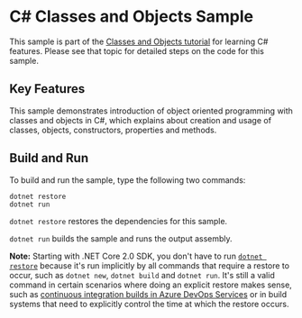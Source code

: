 # C# Classes and Objects Sample

This sample is part of the [Classes and Objects tutorial](https://docs.microsoft.com/dotnet/csharp/tutorials/intro-to-csharp/introduction-to-classes)
for learning C# features. Please see that topic for detailed steps on the code
for this sample.

## Key Features

This sample demonstrates introduction of object oriented programming with classes and objects in C#, which explains about creation and usage of classes, objects, constructors, properties and methods.

## Build and Run

To build and run the sample, type the following two commands:

```
dotnet restore
dotnet run
```

`dotnet restore` restores the dependencies for this sample.

`dotnet run` builds the sample and runs the output assembly.

**Note:** Starting with .NET Core 2.0 SDK, you don't have to run [`dotnet restore`](https://docs.microsoft.com/dotnet/core/tools/dotnet-restore) because it's run implicitly by all commands that require a restore to occur, such as `dotnet new`, `dotnet build` and `dotnet run`. It's still a valid command in certain scenarios where doing an explicit restore makes sense, such as [continuous integration builds in Azure DevOps Services](https://docs.microsoft.com/azure/devops/build-release/apps/aspnet/build-aspnet-core) or in build systems that need to explicitly control the time at which the restore occurs.
